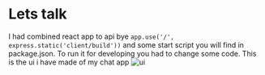 # Lets talk

I had combined react app to api bye ``app.use('/', express.static('client/build'))``
and some start script you will find in package.json. To run it for developing you had to change some code.
This is the ui i have made of my chat app 
![ui](/client/components/bg.jpg)

